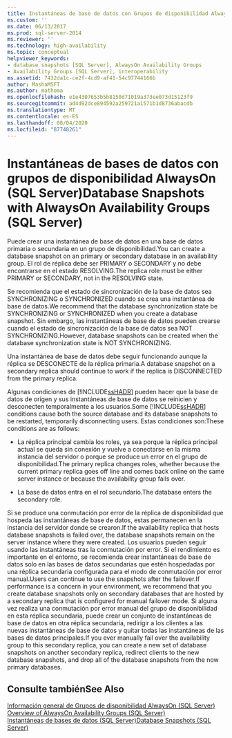 ```yaml
---
title: Instantáneas de base de datos con Grupos de disponibilidad AlwaysOn (SQL Server) | Microsoft Docs
ms.custom: ''
ms.date: 06/13/2017
ms.prod: sql-server-2014
ms.reviewer: ''
ms.technology: high-availability
ms.topic: conceptual
helpviewer_keywords:
- database snapshots [SQL Server], AlwaysOn Availability Groups
- Availability Groups [SQL Server], interoperability
ms.assetid: 7432da1c-ce2f-4cd9-af41-54c97744166b
author: MashaMSFT
ms.author: mathoma
ms.openlocfilehash: e1e4307653b5b8150d71019a373ee073d15123f9
ms.sourcegitcommit: ad4d92dce894592a259721a1571b1d8736abacdb
ms.translationtype: MT
ms.contentlocale: es-ES
ms.lasthandoff: 08/04/2020
ms.locfileid: "87748261"
---
```

# <a name="database-snapshots-with-alwayson-availability-groups-sql-server"></a><span data-ttu-id="8cc7e-102">Instantáneas de bases de datos con grupos de disponibilidad AlwaysOn (SQL Server)</span><span class="sxs-lookup"><span data-stu-id="8cc7e-102">Database Snapshots with AlwaysOn Availability Groups (SQL Server)</span></span>
  <span data-ttu-id="8cc7e-103">Puede crear una instantánea de base de datos en una base de datos primaria o secundaria en un grupo de disponibilidad.</span><span class="sxs-lookup"><span data-stu-id="8cc7e-103">You can create a database snapshot on an primary or secondary database in an availability group.</span></span> <span data-ttu-id="8cc7e-104">El rol de réplica debe ser PRIMARY o SECONDARY y no debe encontrarse en el estado RESOLVING.</span><span class="sxs-lookup"><span data-stu-id="8cc7e-104">The replica role must be either PRIMARY or SECONDARY, not in the RESOLVING state.</span></span>  
  
 <span data-ttu-id="8cc7e-105">Se recomienda que el estado de sincronización de la base de datos sea SYNCHRONIZING o SYNCHRONIZED cuando se crea una instantánea de base de datos.</span><span class="sxs-lookup"><span data-stu-id="8cc7e-105">We recommend that the database synchronization state be SYNCHRONIZING or SYNCHRONIZED when you create a database snapshot.</span></span> <span data-ttu-id="8cc7e-106">Sin embargo, las instantáneas de base de datos pueden crearse cuando el estado de sincronización de la base de datos sea NOT SYNCHRONIZING.</span><span class="sxs-lookup"><span data-stu-id="8cc7e-106">However, database snapshots can be created when the database synchronization state is NOT SYNCHRONIZING.</span></span>  
  
 <span data-ttu-id="8cc7e-107">Una instantánea de base de datos debe seguir funcionando aunque la réplica se DESCONECTE de la réplica primaria.</span><span class="sxs-lookup"><span data-stu-id="8cc7e-107">A database snapshot on a secondary replica should continue to work if the replica is DISCONNECTED from the primary replica.</span></span>  
  
 <span data-ttu-id="8cc7e-108">Algunas condiciones de [!INCLUDE[ssHADR](../../../includes/sshadr-md.md)] pueden hacer que la base de datos de origen y sus instantáneas de base de datos se reinicien y desconecten temporalmente a los usuarios.</span><span class="sxs-lookup"><span data-stu-id="8cc7e-108">Some [!INCLUDE[ssHADR](../../../includes/sshadr-md.md)] conditions cause both the source database and its database snapshots to be restarted, temporarily disconnecting users.</span></span> <span data-ttu-id="8cc7e-109">Estas condiciones son:</span><span class="sxs-lookup"><span data-stu-id="8cc7e-109">These conditions are as follows:</span></span>  
  
-   <span data-ttu-id="8cc7e-110">La réplica principal cambia los roles, ya sea porque la réplica principal actual se queda sin conexión y vuelve a conectarse en la misma instancia del servidor o porque se produce un error en el grupo de disponibilidad.</span><span class="sxs-lookup"><span data-stu-id="8cc7e-110">The primary replica changes roles, whether because the current primary replica goes off line and comes back online on the same server instance or because the availability group fails over.</span></span>  
  
-   <span data-ttu-id="8cc7e-111">La base de datos entra en el rol secundario.</span><span class="sxs-lookup"><span data-stu-id="8cc7e-111">The database enters the secondary role.</span></span>  
  
 <span data-ttu-id="8cc7e-112">Si se produce una conmutación por error de la réplica de disponibilidad que hospeda las instantáneas de base de datos, estas permanecen en la instancia del servidor donde se crearon.</span><span class="sxs-lookup"><span data-stu-id="8cc7e-112">If the availability replica that hosts database snapshots is failed over, the database snapshots remain on the server instance where they were created.</span></span> <span data-ttu-id="8cc7e-113">Los usuarios pueden seguir usando las instantáneas tras la conmutación por error. Si el rendimiento es importante en el entorno, se recomienda crear instantáneas de base de datos solo en las bases de datos secundarias que estén hospedadas por una réplica secundaria configurada para el modo de conmutación por error manual.</span><span class="sxs-lookup"><span data-stu-id="8cc7e-113">Users can continue to use the snapshots after the failover.If performance is a concern in your environment, we recommend that you create database snapshots only on secondary databases that are hosted by a secondary replica that is configured for manual failover mode.</span></span>  <span data-ttu-id="8cc7e-114">Si alguna vez realiza una conmutación por error manual del grupo de disponibilidad en esta réplica secundaria, puede crear un conjunto de instantáneas de base de datos en otra réplica secundaria, redirigir a los clientes a las nuevas instantáneas de base de datos y quitar todas las instantáneas de las bases de datos principales.</span><span class="sxs-lookup"><span data-stu-id="8cc7e-114">If you ever manually fail over the availability group to this secondary replica, you can create a new set of database snapshots on another secondary replica, redirect clients to the new database snapshots, and drop all of the database snapshots from the now primary databases.</span></span>  
  
## <a name="see-also"></a><span data-ttu-id="8cc7e-115">Consulte también</span><span class="sxs-lookup"><span data-stu-id="8cc7e-115">See Also</span></span>  
 <span data-ttu-id="8cc7e-116">[Información general de Grupos de disponibilidad AlwaysOn &#40;SQL Server&#41;](overview-of-always-on-availability-groups-sql-server.md) </span><span class="sxs-lookup"><span data-stu-id="8cc7e-116">[Overview of AlwaysOn Availability Groups &#40;SQL Server&#41;](overview-of-always-on-availability-groups-sql-server.md) </span></span>  
 [<span data-ttu-id="8cc7e-117">Instantáneas de bases de datos &#40;SQL Server&#41;</span><span class="sxs-lookup"><span data-stu-id="8cc7e-117">Database Snapshots &#40;SQL Server&#41;</span></span>](../../../relational-databases/databases/database-snapshots-sql-server.md)  
  
  

